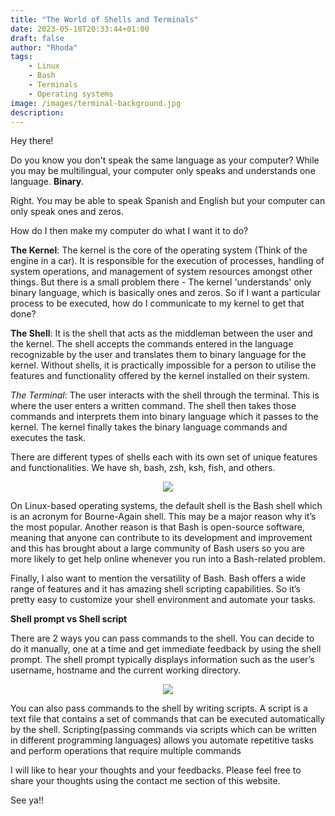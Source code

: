 ```yaml
---
title: "The World of Shells and Terminals"
date: 2023-05-18T20:33:44+01:00
draft: false
author: "Rhoda"
tags: 
    - Linux
    - Bash
    - Terminals
    - Operating systems
image: /images/terminal-background.jpg
description:
---
```


Hey there!

Do you know you don't speak the same language as your computer? While you may be multilingual, your computer only speaks and understands one language. **Binary**.

Right. You may be able to speak Spanish and English but your computer can only speak ones and zeros.

How do I then make my computer do what I want it to do?

 **The Kernel**: The kernel is the core of the operating system (Think of the engine in a car). It is responsible for the execution of processes, handling of system operations, and management of system resources amongst other things.  But there is a small problem there - The  kernel 'understands' only binary language, which is basically ones and zeros. So if I want a particular process to be executed, how do I communicate to my kernel to get that done?

 **The Shell**: It is the shell that acts as the middleman between the user and the kernel. The shell accepts the commands entered in the language recognizable by the user and translates them to binary language for the kernel. Without shells, it is practically impossible for a person to utilise the features and functionality offered by the kernel installed on their system.

 *The Terminal*: The user interacts with the shell through the terminal. This is  where the user enters a written command. The shell then takes those commands and interprets them into binary language which it passes to the kernel. The kernel finally takes the binary language commands and executes the task. 

There are different types of shells each with its own set of unique features and functionalities. We have sh, bash, zsh, ksh, fish, and others. 

<div align="center">
    <img src=/images/Linux.webp>
</div>

On Linux-based operating systems, the default shell is the Bash shell which is an acronym for Bourne-Again shell. This may be a major reason why it’s the most popular. Another reason is that Bash is open-source software, meaning that anyone can contribute to its development and improvement and this has brought about a large community of Bash users so you are more likely to get help online whenever you run into a Bash-related problem.

Finally, I also want to mention the versatility of Bash. Bash offers a wide range of features and it has amazing shell scripting capabilities. So it’s pretty easy to customize your shell environment and automate your tasks.

**Shell prompt vs Shell script**

There are 2 ways you can pass commands to the shell. You can decide to do it manually, one at a time  and get immediate feedback by using the shell prompt. The shell prompt typically displays information such as the user’s username, hostname and the current working directory. 

<div align="center">
    <img src=/images/terminal2.webp>
</div>

You can also pass commands to the shell by writing scripts. A script is a text file that contains a set of commands that can be executed automatically by the shell. Scripting(passing commands via scripts which can be written in different programming languages) allows you automate repetitive tasks and perform operations that require multiple commands 

I will like to hear your thoughts and your feedbacks. Please feel free to share your thoughts using the contact me section of this website.

See ya!!